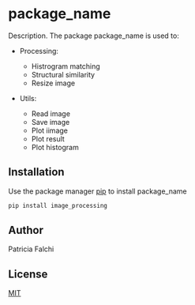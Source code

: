 # package_name

Description. 
The package package_name is used to:
* Processing:
	* Histrogram matching
	* Structural similarity
	* Resize image

* Utils:
	* Read image
	* Save image
	* Plot iimage
	* Plot result
	* Plot histogram

## Installation

Use the package manager [pip](https://pip.pypa.io/en/stable/) to install package_name

```bash
pip install image_processing
```

## Author
Patricia Falchi

## License
[MIT](https://choosealicense.com/licenses/mit/)

